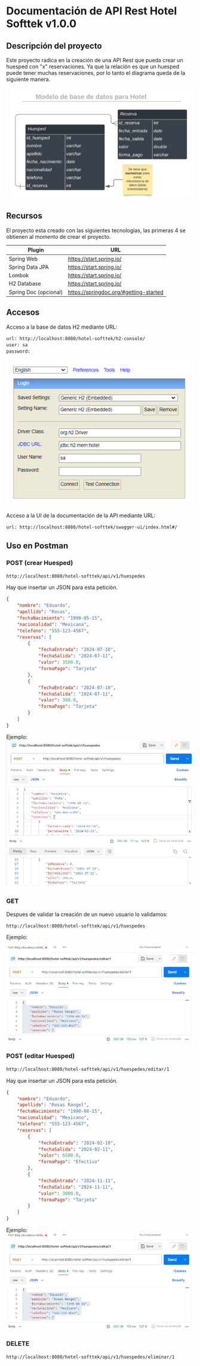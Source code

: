 # Documentación de API Rest Hotel Softtek v1.0.0
## Descripción del proyecto

Este proyecto radica en la creación de una API Rest que pueda crear un huesped 
con "x" reservaciones. Ya que la relación es que un huesped puede tener muchas 
reservaciones, por lo tanto el diagrama queda de la siguiente manera.

![img.png](img.png)

## Recursos
El proyecto esta creado con las siguientes tecnologías, las primeras 4 se obtienen
al momento de crear el proyecto.

| Plugin                | URL                      |
|-----------------------|--------------------------|
| Spring Web            | https://start.spring.io/ |
| Spring Data JPA       | https://start.spring.io/ |
| Lombok                | https://start.spring.io/ |
| H2 Database           | https://start.spring.io/ |
| Spring Doc (opcional) | https://springdoc.org/#getting-started |

## Accesos

Acceso a la base de datos H2 mediante URL:

```sh
url: http://localhost:8080/hotel-softtek/h2-console/
user: sa
password: 
```
![img_2.png](img_2.png)

Acceso a la UI de la documentación de la API mediante URL:
```sh
url: http://localhost:8080/hotel-softtek/swagger-ui/index.html#/
```

## Uso en Postman

### POST (crear Huesped)
```sh
http://localhost:8080/hotel-softtek/api/v1/huespedes
```
Hay que insertar un JSON para esta petición.

``` json
{
    "nombre": "Eduardo",
    "apellido": "Rosas",
    "fechaNacimiento": "1990-05-15",
    "nacionalidad": "Mexicana",
    "telefono": "555-123-4567",
    "reservas": [
        {
            "fechaEntrada": "2024-07-10",
            "fechaSalida": "2024-07-11",
            "valor": 3500.0,
            "formaPago": "Tarjeta"
        },
        {
            "fechaEntrada": "2024-07-10",
            "fechaSalida": "2024-07-11",
            "valor": 300.0,
            "formaPago": "Tarjeta"
        }
    ]
}
```
Ejemplo:
![img_4.png](img_4.png)
### GET

Despues de validar la creación de un nuevo usuario lo validamos:

```sh
http://localhost:8080/hotel-softtek/api/v1/huespedes
```
Ejemplo:

![img_1.png](img_1.png)

### POST (editar Huesped)
```sh
http://localhost:8080/hotel-softtek/api/v1/huespedes/editar/1
```

Hay que insertar un JSON para esta petición.

``` json
{
    "nombre": "Eduardo",
    "apellido": "Rosas Rangel",
    "fechaNacimiento": "1990-08-15",
    "nacionalidad": "Mexicano",
    "telefono": "555-123-4567",
    "reservas": [
        {
            "fechaEntrada": "2024-02-10",
            "fechaSalida": "2024-02-11",
            "valor": 6500.0,
            "formaPago": "Efectivo"
        },
        {
            "fechaEntrada": "2024-11-11",
            "fechaSalida": "2024-11-11",
            "valor": 3000.0,
            "formaPago": "Tarjeta"
        }
    ]
}
```
Ejemplo:
![img_1.png](img_1.png)
### DELETE
```sh
http://localhost:8080/hotel-softtek/api/v1/huespedes/eliminar/1
```
